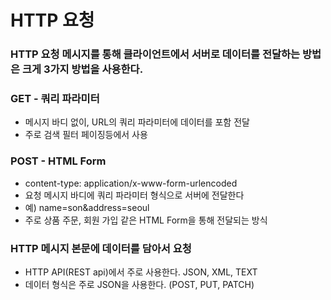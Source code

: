 # HTTP 요청
### HTTP 요청 메시지를 통해 클라이언트에서 서버로 데이터를 전달하는 방법은 크게 3가지 방법을 사용한다.
### GET - 쿼리 파라미터
* 메시지 바디 없이, URL의 쿼리 파라미터에 데이터를 포함 전달
* 주로 검색 필터 페이징등에서 사용
### POST - HTML Form
* content-type: application/x-www-form-urlencoded
* 요청 메시지 바디에 쿼리 파라미터 형식으로 서버에 전달한다
* 예) name=son&address=seoul 
* 주로 상품 주문, 회원 가입 같은 HTML Form을 통해 전달되는 방식
### HTTP 메시지 본문에 데이터를 담아서 요청
* HTTP API(REST api)에서 주로 사용한다. JSON, XML, TEXT
* 데이터 형식은 주로 JSON을 사용한다. (POST, PUT, PATCH)
